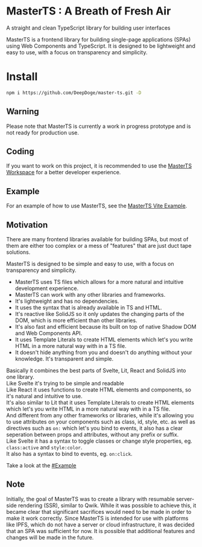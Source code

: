 # MasterTS : A Breath of Fresh Air

A straight and clean TypeScript library for building user interfaces

MasterTS is a frontend library for building single-page applications (SPAs) using Web Components and TypeScript. It is designed to be lightweight and easy to use, with a focus on transparency and simplicity.

# Install

```bash
npm i https://github.com/DeepDoge/master-ts.git -D
```

## Warning

Please note that MasterTS is currently a work in progress prototype and is not ready for production use.

## Coding

If you want to work on this project, it is recommended to use the [MasterTS Workspace](https://github.com/DeepDoge/master-ts-workspace) for a better developer experience.

## Example

For an example of how to use MasterTS, see the [MasterTS Vite Example](https://github.com/DeepDoge/master-ts-vite-demo).

## Motivation

There are many frontend libraries available for building SPAs, but most of them are either too complex or a mess of "features" that are just duct tape solutions.

MasterTS is designed to be simple and easy to use, with a focus on transparency and simplicity.

-   MasterTS uses TS files which allows for a more natural and intuitive development experience.
-   MasterTS can work with any other libraries and frameworks.
-   It's lightweight and has no dependencies.
-   It uses the syntax that is already available in TS and HTML.
-   It's reactive like SolidJS so it only updates the changing parts of the DOM, which is more efficient than other libraries.
-   It's also fast and efficient because its built on top of native Shadow DOM and Web Components API.
-   It uses Template Literals to create HTML elements which let's you write HTML in a more natural way with in a TS file.
-   It doesn't hide anything from you and doesn't do anything without your knowledge. It's transparent and simple.

Basically it combines the best parts of Svelte, Lit, React and SolidJS into one library.<br/>
Like Svelte it's trying to be simple and readable<br/>
Like React it uses functions to create HTML elements and components, so it's natural and intuitive to use.<br/>
It's also similar to Lit that it uses Template Literals to create HTML elements which let's you write HTML in a more natural way with in a TS file.<br/>
And different from any other frameworks or libraries, while it's allowing you to use attributes on your components such as class, id, style, etc.
as well as directives such as `on:` which let's you bind to events, it also has a clear seperation between props and attributes, without any prefix or suffix.<br/>
Like Svelte it has a syntax to toggle classes or change style properties, eg. `class:active` and `style:color`.<br/>
It also has a syntax to bind to events, eg. `on:click`.<br/>

Take a look at the [#Example](#example)

## Note

Initially, the goal of MasterTS was to create a library with resumable server-side rendering (SSR), similar to Qwik. While it was possible to achieve this, it became clear that significant sacrifices would need to be made in order to make it work correctly. Since MasterTS is intended for use with platforms like IPFS, which do not have a server or cloud infrastructure, it was decided that an SPA was sufficient for now. It is possible that additional features and changes will be made in the future.

